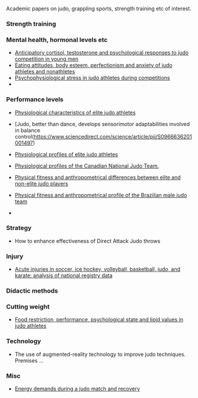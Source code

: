 Academic papers on judo, grappling sports, strength training etc of interest.

### Strength training

### Mental health, hormonal levels etc
- [
Anticipatory cortisol, testosterone and psychological responses to judo competition in young men](https://www.sciencedirect.com/science/article/pii/S0306453002000288)
- [
Eating attitudes, body esteem, perfectionism and anxiety of judo athletes and nonathletes](
https://www.thieme-connect.com/products/ejournals/html/10.1055/s-2006-924334)
- [
Psychophysiological stress in judo athletes during competitions](https://www.researchgate.net/profile/Claude_Ferrand/publication/11894841_Psychophysiological_stress_in_judo_athletes_during_competition/links/0912f5131beeaa27ee000000.pdf)
- 


### Performance levels
- [Physiological characteristics of elite judo athletes](https://www.thieme-connect.com/products/ejournals/abstract/10.1055/s-2007-1024667)
- [Judo, better than dance, develops sensorimotor adaptabilities involved in balance control(https://www.sciencedirect.com/science/article/pii/S0966636201001497)
- [
Physiological profiles of elite judo athletes](https://link.springer.com/article/10.2165/11538580-000000000-00000)
- [
Physiological profiles of the Canadian National Judo Team.](
https://europepmc.org/abstract/med/2819609)

- [
Physical fitness and anthropometrical differences between elite and non-elite judo players](http://www.academia.edu/download/41680373/Physical_fitness_and_anthropometrical_di20160128-30781-13i2iv.pdf)


- [Physical fitness and anthropometrical profile of the Brazilian male judo team](https://www.jstage.jst.go.jp/article/jpa2/26/2/26_2_59/_article/-char/ja/)
- 


### Strategy
- How to enhance effectiveness of Direct Attack Judo throws

### Injury
- [Acute injuries in soccer, ice hockey, volleyball, basketball, judo, and karate: analysis of national registry data](
https://www.bmj.com/content/311/7018/1465.abstract)


### Didactic methods

### Cutting weight
- [
Food restriction, performance, psychological state and lipid values in judo athletes](http://www.judoliitto.fi.pwire.fi/site/assets/files/4107/food_restriction.pdf)



### Technology
- The use of augmented-reality technology to improve judo techniques. Premises ...

### Misc
- [Energy demands during a judo match and recovery](http://bjsm.bmj.com/content/37/3/245.short)

